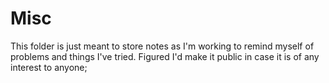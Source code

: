 Misc
======

This folder is just meant to store notes as I'm working to remind myself 
of problems and things I've tried.  Figured I'd make it public in case 
it is of any interest to anyone; 

